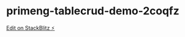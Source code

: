 # primeng-tablecrud-demo-2coqfz

[Edit on StackBlitz ⚡️](https://stackblitz.com/edit/primeng-tablecrud-demo-2coqfz)